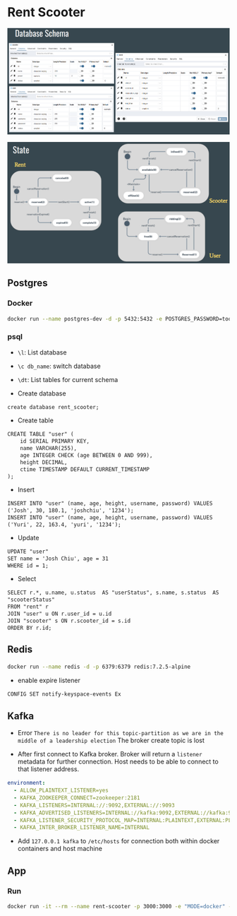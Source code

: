 # Rent Scooter

![](imgs/db_schema.png)

![](imgs/state.png)

## Postgres

### Docker

```bash
docker run --name postgres-dev -d -p 5432:5432 -e POSTGRES_PASSWORD=toor postgres:13.15-alpine3.20
```

### psql

- `\l`: List database

- `\c db_name`: switch database

- `\dt`: List tables for current schema

- Create database

```postgres
create database rent_scooter;
```

- Create table

```postgres
CREATE TABLE "user" (
    id SERIAL PRIMARY KEY,
    name VARCHAR(255),
    age INTEGER CHECK (age BETWEEN 0 AND 999),
    height DECIMAL,
    ctime TIMESTAMP DEFAULT CURRENT_TIMESTAMP
);
```

- Insert

```postgres
INSERT INTO "user" (name, age, height, username, password) VALUES ('Josh', 30, 180.1, 'joshchiu', '1234');
INSERT INTO "user" (name, age, height, username, password) VALUES ('Yuri', 22, 163.4, 'yuri', '1234');
```

- Update

```postgres
UPDATE "user"
SET name = 'Josh Chiu', age = 31
WHERE id = 1;
```

- Select

```postgres
SELECT r.*, u.name, u.status  AS "userStatus", s.name, s.status  AS "scooterStatus"
FROM "rent" r
JOIN "user" u ON r.user_id = u.id
JOIN "scooter" s ON r.scooter_id = s.id
ORDER BY r.id;
```

## Redis

```bash
docker run --name redis -d -p 6379:6379 redis:7.2.5-alpine
```

- enable expire listener

```bash
CONFIG SET notify-keyspace-events Ex
```

## Kafka

- Error `There is no leader for this topic-partition as we are in the middle of a leadership election`
  The broker create topic is lost

- After first connect to Kafka broker. Broker will return a `listener` metadata for further connection. Host needs to be able to connect to that listener address.

```yaml
environment:
  - ALLOW_PLAINTEXT_LISTENER=yes
  - KAFKA_ZOOKEEPER_CONNECT=zookeeper:2181
  - KAFKA_LISTENERS=INTERNAL://:9092,EXTERNAL://:9093
  - KAFKA_ADVERTISED_LISTENERS=INTERNAL://kafka:9092,EXTERNAL://kafka:9093
  - KAFKA_LISTENER_SECURITY_PROTOCOL_MAP=INTERNAL:PLAINTEXT,EXTERNAL:PLAINTEXT
  - KAFKA_INTER_BROKER_LISTENER_NAME=INTERNAL
```

- Add `127.0.0.1 kafka` to `/etc/hosts` for connection both within docker containers and host machine

## App

### Run

```bash
docker run -it --rm --name rent-scooter -p 3000:3000 -e "MODE=docker" --network rent-scooter_rent-scooter-net rent-scooter
```
